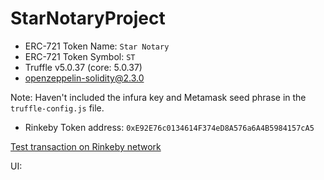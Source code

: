 # StarNotaryProject

* ERC-721 Token Name: `Star Notary`
* ERC-721 Token Symbol: `ST`
* Truffle v5.0.37 (core: 5.0.37)
* openzeppelin-solidity@2.3.0

Note:
Haven't included the infura key and Metamask seed phrase in the `truffle-config.js` file.
* Rinkeby Token address: `0xE92E76c0134614F374eD8A576a6A4B5984157cA5`

[Test transaction on Rinkeby network](https://rinkeby.etherscan.io/tx/0xefaf7c7c39f746368d7c76008077d6f1df2700b5d8606698a215e67e97d164f6)

UI:
